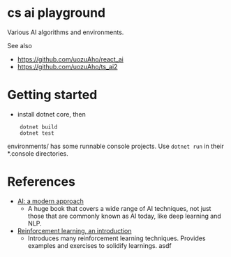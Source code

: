 # cs ai playground

Various AI algorithms and environments.

See also
- https://github.com/uozuAho/react_ai
- https://github.com/uozuAho/ts_ai2


# Getting started

- install dotnet core, then

```
    dotnet build
    dotnet test
```

environments/ has some runnable console projects. Use `dotnet run`
in their *.console directories.


# References

- [AI: a modern approach](http://aima.cs.berkeley.edu/)
    - A huge book that covers a wide range of AI techniques, not
      just those that are commonly known as AI today, like deep
      learning and NLP.
- [Reinforcement learning, an introduction](https://www.amazon.com.au/Reinforcement-Learning-Introduction-Richard-Sutton/dp/0262039249)
    - Introduces many reinforcement learning techniques. Provides
      examples and exercises to solidify learnings.
asdf